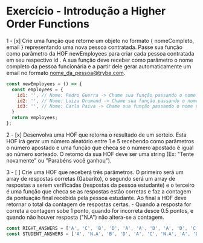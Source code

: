 # Exercício - Introdução a Higher Order Functions

  1 - [x] Crie uma função que retorne um objeto no formato { nomeCompleto, email } representando uma nova pessoa contratada. Passe sua função como parâmetro da HOF newEmployees para criar cada pessoa contratada em seu respectivo id . A sua função deve receber como parâmetro o nome completo da pessoa funcionária e a partir dele gerar automaticamente um email no formato nome_da_pessoa@trybe.com.

  ```js
  const newEmployees = () => {
    const employees = {
      id1: '', // Nome: Pedro Guerra -> Chame sua função passando o nome Pedro Guerra como parâmetro, substituindo as aspas
      id2: '', // Nome: Luiza Drumond -> Chame sua função passando o nome Luiza Drumond como parâmetro, substituindo as aspas
      id3: '', // Nome: Carla Paiva -> Chame sua função passando o nome Carla Paiva como parâmetro, substituindo as aspas
    }
    return employees;
  };
  ```

  2 - [x] Desenvolva uma HOF que retorna o resultado de um sorteio. Esta HOF irá gerar um número aleatório entre 1 e 5 recebendo como parâmetros o número apostado e uma função que checa se o número apostado é igual ao número sorteado. O retorno da sua HOF deve ser uma string (Ex: "Tente novamente" ou "Parabéns você ganhou").

  3 - [ ] Crie uma HOF que receberá três parâmetros. O primeiro será um array de respostas corretas (Gabarito), o segundo será um array de respostas a serem verificadas (respostas da pessoa estudante) e o terceiro é uma função que checa se as respostas estão corretas e faz a contagem da pontuação final recebida pela pessoa estudante. Ao final a HOF deve retornar o total da contagem de respostas certas.
    - Quando a resposta for correta a contagem sobe 1 ponto, quando for incorreta desce 0.5 pontos, e quando não houver resposta ("N.A") não altera-se a contagem.

  ```js
  const RIGHT_ANSWERS = ['A', 'C', 'B', 'D', 'A', 'A', 'D', 'A', 'D', 'C'];
  const STUDENT_ANSWERS = ['A', 'N.A', 'B', 'D', 'A', 'C', 'N.A', 'A', 'D', 'B'];
  ```
